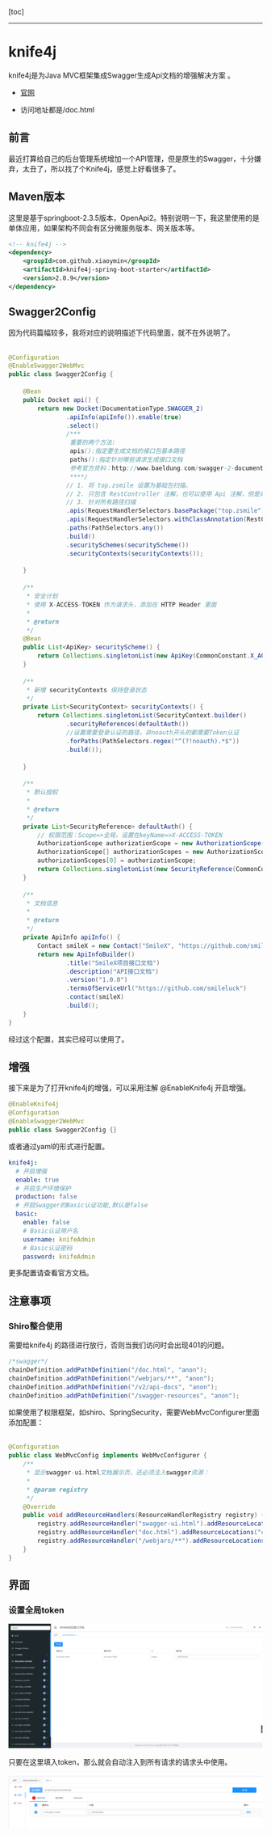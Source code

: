 [toc]



---



# knife4j

 knife4j是为Java MVC框架集成Swagger生成Api文档的增强解决方案 。

- [官网](https://doc.xiaominfo.com/knife4j/)

- 访问地址都是/doc.html

## 前言

最近打算给自己的后台管理系统增加一个API管理，但是原生的Swagger，十分嫌弃，太丑了，所以找了个Knife4j，感觉上好看很多了。



## Maven版本

这里是基于springboot-2.3.5版本，OpenApi2。特别说明一下，我这里使用的是单体应用，如果架构不同会有区分微服务版本、网关版本等。

```xml
<!-- knife4j -->
<dependency>
    <groupId>com.github.xiaoymin</groupId>
    <artifactId>knife4j-spring-boot-starter</artifactId>
    <version>2.0.9</version>
</dependency>
```



## Swagger2Config

因为代码篇幅较多，我将对应的说明描述下代码里面，就不在外说明了。

```java

@Configuration
@EnableSwagger2WebMvc
public class Swagger2Config {

    @Bean
    public Docket api() {
        return new Docket(DocumentationType.SWAGGER_2)
                .apiInfo(apiInfo()).enable(true)
                .select()
                /***
                 重要的两个方法:
                 apis():指定要生成文档的接口包基本路径
                 paths():指定针对哪些请求生成接口文档
                 参考官方资料：http://www.baeldung.com/swagger-2-documentation-for-spring-rest-api
                 ****/
                // 1. 将 top.zsmile 设置为基础包扫描。
                // 2. 只包含 RestController 注解，也可以使用 Api 注解，但是对应的类需要添加。
                // 3. 针对所有路径扫描
                .apis(RequestHandlerSelectors.basePackage("top.zsmile"))
                .apis(RequestHandlerSelectors.withClassAnnotation(RestController.class))
                .paths(PathSelectors.any())
                .build()
                .securitySchemes(securityScheme())
                .securityContexts(securityContexts());

    }

    /**
     * 安全计划
     * 使用 X-ACCESS-TOKEN 作为请求头，添加在 HTTP Header 里面
     *
     * @return
     */
    @Bean
    public List<ApiKey> securityScheme() {
        return Collections.singletonList(new ApiKey(CommonConstant.X_ACCESS_TOKEN, CommonConstant.X_ACCESS_TOKEN, "header"));
    }

    /**
     * 新增 securityContexts 保持登录状态
     */
    private List<SecurityContext> securityContexts() {
        return Collections.singletonList(SecurityContext.builder()
                .securityReferences(defaultAuth())
                //设置需要登录认证的路径，非noauth开头的都需要Token认证
                .forPaths(PathSelectors.regex("^(?!noauth).*$"))
                .build());

    }

    /**
     * 默认授权
     *
     * @return
     */
    private List<SecurityReference> defaultAuth() {
        // 权限范围：Scope=>全局，设置在keyName=>X-ACCESS-TOKEN
        AuthorizationScope authorizationScope = new AuthorizationScope("global", "accessEverything");
        AuthorizationScope[] authorizationScopes = new AuthorizationScope[1];
        authorizationScopes[0] = authorizationScope;
        return Collections.singletonList(new SecurityReference(CommonConstant.X_ACCESS_TOKEN, authorizationScopes));
    }

    /**
     * 文档信息
     *
     * @return
     */
    private ApiInfo apiInfo() {
        Contact smileX = new Contact("SmileX", "https://github.com/smileluck", "");
        return new ApiInfoBuilder()
                .title("SmileX项目接口文档")
                .description("API接口文档")
                .version("1.0.0")
                .termsOfServiceUrl("https://github.com/smileluck")
                .contact(smileX)
                .build();
    }
}

```

经过这个配置，其实已经可以使用了。

## 增强

接下来是为了打开knife4j的增强，可以采用注解 @EnableKnife4j 开启增强。

```java
@EnableKnife4j
@Configuration
@EnableSwagger2WebMvc
public class Swagger2Config {}
```

或者通过yaml的形式进行配置。

```yaml
knife4j:
  # 开启增强
  enable: true
  # 开启生产环境保护
  production: false
  # 开启Swagger的Basic认证功能,默认是false
  basic:
    enable: false
    # Basic认证用户名
    username: knifeAdmin
    # Basic认证密码
    password: knifeAdmin
```

更多配置请查看官方文档。

## 注意事项

### Shiro整合使用

需要给knife4j 的路径进行放行，否则当我们访问时会出现401的问题。

```java
/*swagger*/
chainDefinition.addPathDefinition("/doc.html", "anon");
chainDefinition.addPathDefinition("/webjars/**", "anon");
chainDefinition.addPathDefinition("/v2/api-docs", "anon");
chainDefinition.addPathDefinition("/swagger-resources", "anon");
```

 如果使用了权限框架，如shiro、SpringSecurity，需要WebMvcConfigurer里面添加配置：

```java

@Configuration
public class WebMvcConfig implements WebMvcConfigurer {
    /**
     * 显示swagger-ui.html文档展示页，还必须注入swagger资源：
     *
     * @param registry
     */
    @Override
    public void addResourceHandlers(ResourceHandlerRegistry registry) {
        registry.addResourceHandler("swagger-ui.html").addResourceLocations("classpath:/META-INF/resources/");
        registry.addResourceHandler("doc.html").addResourceLocations("classpath:/META-INF/resources/");
        registry.addResourceHandler("/webjars/**").addResourceLocations("classpath:/META-INF/resources/webjars/");
    }
}
```

## 界面

### 设置全局token

![1657274108194](springboot-swagger.assets/1657274108194.png)

只要在这里填入token，那么就会自动注入到所有请求的请求头中使用。

![1657274179863](springboot-swagger.assets/1657274179863.png)